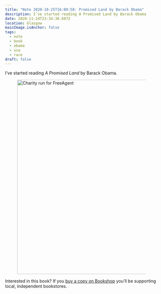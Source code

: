```yaml
---
title: "Note 2020-10-25T16:00:58: Promised Land by Barack Obama"
description: I’ve started reading A Promised Land by Barack Obama
date: 2020-11-24T23:34:30.697Z
location: Glasgow
mainImage.isAnchor: false
tags:
  - note
  - book
  - obama
  - usa
  - race
draft: false
---
```

I’ve started reading *A Promised Land* by Barack Obama.

<figure>
  <a href="https://uk.bookshop.org/a/4340/9780241491515">
    <img src="https://res.cloudinary.com/fuzzylogic/image/upload/q_auto,f_auto,w_640/v1606339531/a-promised-land-barack-obama_t3klf4.png" alt="Charity run for FreeAgent" loading="lazy" width="640">
  </a>
</figure>

Interested in this book? If you <a href="https://uk.bookshop.org/a/4340/9780241491515">buy a copy on Bookshop</a> you’ll be supporting local, independent bookstores.